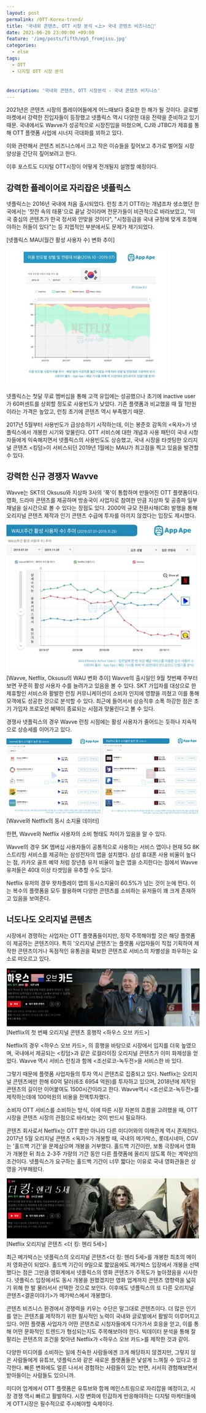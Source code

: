 ```yaml
---
layout: post
permalink: /OTT-Korea-trend/
title: '국내외 콘텐츠, OTT 시장 분석 <上> 국내 콘텐츠 비즈니스🎥‍'
date: 2021-06-20 23:00:00 +09:00
feature: '/img/posts/fifth/ep5_fromjisu.jpg'
categories:
  - else
tags:
  - OTT
  - 디지털 OTT 시장 분석


description: '국내외 콘텐츠, OTT 시장분석 - 국내 콘텐츠 비지니스'
---
```

2021년은 콘텐츠 시장의 플레이어들에게 어느때보다 중요한 한 해가 될 것이다. 글로벌 마켓에서 강력한 진입자들이 등장했고 넷플릭스 역시 다양한 대응 전략을 준비하고 있기 때문. 국내에서도 Wavve가 성공적으로 시장진입을 마쳤으며, CJ와 JTBC가 제휴를 통해 OTT 플랫폼 사업에 시너지 극대화를 꾀하고 있다.

이와 관련해서 콘텐츠 비즈니스에서 크고 작은 이슈들을 짚어보고 추가로 벌어질 시장 양상을 간단히 짚어보려고 한다.

이후 포스트도 디지털 OTT시장이 어떻게 전개될지 설명할 예정이다.

## 강력한 플레이어로 자리잡은 넷플릭스 ##

 넷플릭스는 2016년 국내에 처음 출시되었다. 런칭 초기 OTT라는 개념조차 생소했던 한국에서는 '찻잔 속의 태풍'으로 끝날 것이라며 전문가들이 비관적으로 바라보았고, "미국 중심의 콘텐츠가 한국 정서와 안맞을 것이다", "시청등급을 국내 규정에 맞게 조정해야하는 허들이 있다"는 등 지엽적인 부분에서도 문제가 제기되었다.

[넷플릭스 MAU(월간 활성 사용자 수) 변화 추이]

![넷플릭스 MAU(월간 활성 사용자 수) 변화 추이](/img/posts/fifth/NETFILX.jpg)  

넷플릭스는 첫달 무료 멤버십을 통해 고객 유입에는 성공했으나 초기에 inactive user가 60퍼센트를 상회할 정도로 사용빈도가 낮았다. 기존 플랫폼과 비교했을 때 월 1만원이라는 가격은 높았고, 런칭 초기에 콘텐츠 역시 부족했기 때문.


2017년 5월부터 사용빈도가 급상승하기 시작하는데, 이는 봉준호 감독의 <옥자>가 넷플릭스에서 개봉한 시기와 맞물린다. OTT 서비스에 대한 개념과 사용 패턴이 국내 시청자들에게 익숙해지면서 넷플릭스의 사용빈도도 상승했고, 국내 시장을 타겟팅한 오리지널 콘텐츠 <킹덤>이 서비스되던 2019년 1월에는 MAU가 최고점을 찍고 있음을 발견할 수 있다.  


## 강력한 신규 경쟁자 Wavve ##
Wavve는 SKT의 Oksusu와 지상파 3사의 '푹'이 통합하며 만들어진 OTT 플랫폼이다. 영화, 드라마 콘텐츠를 제공하며 방송국이 사업자로 참여한 만큼 지상파 및 공중파 일부 채널을 실시간으로 볼 수 있다는 장점도 있다. 2000억 규모 전환사채(CB) 발행을 통해 오리지널 콘텐츠 제작과 인기 콘텐츠 수급에 투자를 아끼지 않겠다는 입장도 제시했다.

![Wavve, Netflix, Oksusu의 WAU 변화 추이](/img/posts/fifth/WAVE.jpg)  
[Wavve, Netflix, Oksusu의 WAU 변화 추이]
Wavve의 출시일인 9월 첫번째 주부터 보면 꾸준히 활성 사용자 수를 늘려가고 있음을 볼 수 있다. SKT 가입자를 대상으로 한 제휴할인 서비스와 활발한 런칭 커뮤니케이션이 소비자 인지에 영향을 끼쳤고 이를 통해 모객에도 성공한 것으로 분석할 수 있다. 최근에 들어서서 상승직후 소폭 하강한 점은 초기 가입자 프로모션 혜택이 종료되는 시점과 맞물린다고 볼 수 있다.

경쟁사 넷플릭스의 경우 Wavve 런칭 시점에는 활성 사용자가 줄어드는 듯하나 지속적으로 상승세를 이어가고 있다.

![Wavve와 Netflix의 동시 소지율 데이터](/img/posts/fifth/DATA.jpg)  
[Wavve와 Netflix의 동시 소지율 데이터]

한편, Wavve와 Netflix 사용자의 소비 형태도 차이가 있음을 알 수 있다.

Wavve의 경우 SK 멤버십 사용자들이 공통적으로 사용하는 서비스 앱이나 현재 5G 8K 스트리밍 서비스를 제공하는 삼성전자의 앱을 설치했다. 삼성 휴대폰 사용 비율이 높다는 점, 카카오 골프 예약 처럼 장년층 유저 비율이 높은 앱을 소지한다는 점에서 Wavve 유저들은 40대 이상 타겟임을 유추할 수도 있다.

Netflix 유저의 경우 왓차플레이 앱의 동시소지율이 60.5%가 넘는 것이 눈에 띈다. 이는 복수의 플랫폼을 모두 활용하며 다양한 콘텐츠를 소비하는 유저들이 꽤 크게 존재하고 있음을 보여준다.

## 너도나도 오리지널 콘텐츠 ##

시장에서 경쟁하는 사업자는 OTT 플랫폼들이지만, 정작 주목해야할 것은 해당 플랫폼이 제공하는 콘텐츠이다. 특히 '오리지널 콘텐츠'는 플랫폼 사업자들이 직접 기획하여 제작한 콘텐츠이거나 독점적인 유통권을 확보한 콘텐츠로 서비스의 차별성을 좌우하는 요소로 떠오르고 있다.

![Netflix의 첫 번째 오리지널 콘텐츠 흥행작 <하우스 오브 카드>](/img/posts/fifth/HOUSEOFCARD.jpg)
[Netflix의 첫 번째 오리지널 콘텐츠 흥행작 <하우스 오브 카드>]

Netflix의 경우 <하우스 오브 카드>, <Narcos>의 흥행을 바탕으로 시장에서 입지를 더욱 높였으며, 국내에서 제공되는 <킹덤>과 같은 로컬라이징 오리지널 콘텐츠가 이미 화제성을 얻었다. Wavve 역시 서비스 런칭과 함께 <조선로코-녹두전>을 서비스한 바 있다.


그렇기 때문에 플랫폼 사업자들의 투자 역시 콘텐츠로 집중되고 있다. Netflix는 오리지널 콘텐츠에만 한해 60억 달러(6조 6954 억원)를 투자하고 있으며, 2018년에 제작된 콘텐츠의 길이만 이어붙여도 1500시간이라고 한다. Wavve역시 <조선로코-녹두전>를 제작하는데에 100억원의 비용을 전액투자했다.

소비자 OTT 서비스를 소비하는 방식, 이에 따른 시장 자본의 흐름을 고려했을 때, OTT 시장을 콘텐츠 시장의 관점으로 바라보는 것이 반드시 필요하다.


콘텐츠 회사로서 Netflix는 OTT 뿐만 아니라 다른 미디어와의 이해관계 역시 존재한다. 2017년 5월 오리지널 콘텐츠 <옥자>가 개봉할 때, 국내의 메가박스, 롯데시네마, CGV는 '홀드백 기간'을 문제삼으며 개봉을 거부했다. 홀드백 기간이란, 보통 극장에서 영화가 개봉한 뒤 최소 2-3주 가량의 기간 동안 다른 플랫폼에 올리지 않도록 하는 계약상의 조건이다. 넷플릭스가 요구하는 홀드백 기간이 너무 짧다는 이유로 국내 영화관들은 상영을 거부해왔다.

![Netflix 오리지널 콘텐츠 <더 킹: 헨리 5세>](/img/posts/fifth/THEKING.jpg)  
[Netflix 오리지널 콘텐츠 <더 킹: 헨리 5세>]

최근 메가박스는 넷플릭스의 오리지널 콘텐츠<더 킹: 헨리 5세>를 개봉한 최초의 메이저 영화관이 되었다. 홀드백 기간이 9일으로 짧았음에도 메가박스 입장에서 개봉을 선택했다는 점은 그만큼 영화계에서 넷플릭스의 영화 콘텐츠가 주목도가 높아졌음을 시사한다. 넷플릭스 입장에서도 동시 개봉을 원했겠지만 영화 업계까지 콘텐츠 영향력을 넓히기 위해 한 발 물러서서 선택한 것으로 보인다. 이후에도 넷플릭스의 또 다른 오리지널 콘텐츠<결혼이야기>가 메가박스에서 개봉했다.



콘텐츠 비즈니스 환경에서 경쟁력을 키우는 수단은 말그대로 콘텐츠이다. 더 많은 인기를 얻는 콘텐츠를 제작하기 위한 필사적인 노력이 국내와 글로벌에서 활발히 이루어지고 있다. 어떤 플랫폼 사업자가 어떤 콘텐츠로 시청자들에게 다가가서 호응을 얻고, 이를 통해 어떤 문화적인 트렌드가 형성되는지도 주목해보아야 한다. 빅데이터 분석을 통해 잘팔리는 콘텐츠의 조건을 찾아낸 Netflix가 <하우스 오브 카드>를 제작한 것과 같이.


 다양한 미디어를 소비하는 일에 친숙한 사람들에겐 크게 해당하지 않겠지만, 그렇지 않은 사람들에게 유튜브, 넷플릭스와 같은 새로운 플랫폼들은 낯설게 느껴질 수 있다고 생각한다. 빠른 변화에도 얼른 나서서 경험하는 사람들이 있는 반면, 서서히 경험해보면서 받아들이는 사람들도 있으니까.

미디어 업계에서 OTT 플랫폼은 유튜브와 함께 메인스트림으로 자리잡을 예정이고, 시장 경쟁 역시 빠르고 활발하다. 시장 변화에 민감하게 반응해야하는 디지털 마케터들에게 OTT시장은 필수적으로 주시해야할 숙제이다.
